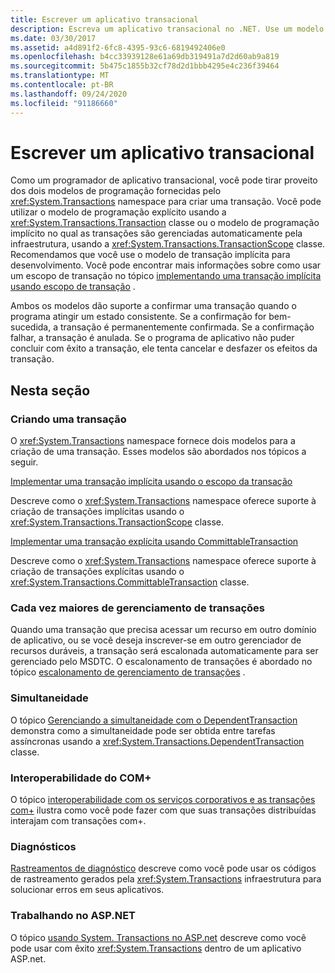 ```yaml
---
title: Escrever um aplicativo transacional
description: Escreva um aplicativo transacional no .NET. Use um modelo de programação explícito ou implícito com a classe Transaction ou a classe TransactionScope, respectivamente.
ms.date: 03/30/2017
ms.assetid: a4d891f2-6fc8-4395-93c6-6819492406e0
ms.openlocfilehash: b4cc33939128e61a69db319491a7d2d60ab9a819
ms.sourcegitcommit: 5b475c1855b32cf78d2d1bbb4295e4c236f39464
ms.translationtype: MT
ms.contentlocale: pt-BR
ms.lasthandoff: 09/24/2020
ms.locfileid: "91186660"
---
```

# <a name="writing-a-transactional-application"></a>Escrever um aplicativo transacional

Como um programador de aplicativo transacional, você pode tirar proveito dos dois modelos de programação fornecidas pelo <xref:System.Transactions> namespace para criar uma transação. Você pode utilizar o modelo de programação explícito usando a <xref:System.Transactions.Transaction> classe ou o modelo de programação implícito no qual as transações são gerenciadas automaticamente pela infraestrutura, usando a <xref:System.Transactions.TransactionScope> classe. Recomendamos que você use o modelo de transação implícita para desenvolvimento. Você pode encontrar mais informações sobre como usar um escopo de transação no tópico [implementando uma transação implícita usando escopo de transação](implementing-an-implicit-transaction-using-transaction-scope.md) .  
  
 Ambos os modelos dão suporte a confirmar uma transação quando o programa atingir um estado consistente. Se a confirmação for bem-sucedida, a transação é permanentemente confirmada. Se a confirmação falhar, a transação é anulada. Se o programa de aplicativo não puder concluir com êxito a transação, ele tenta cancelar e desfazer os efeitos da transação.  
  
## <a name="in-this-section"></a>Nesta seção  
  
### <a name="creating-a-transaction"></a>Criando uma transação  

 O <xref:System.Transactions> namespace fornece dois modelos para a criação de uma transação. Esses modelos são abordados nos tópicos a seguir.  
  
 [Implementar uma transação implícita usando o escopo da transação](implementing-an-implicit-transaction-using-transaction-scope.md)  
  
 Descreve como o <xref:System.Transactions> namespace oferece suporte à criação de transações implícitas usando o <xref:System.Transactions.TransactionScope> classe.  
  
 [Implementar uma transação explícita usando CommittableTransaction](implementing-an-explicit-transaction-using-committabletransaction.md)  
  
 Descreve como o <xref:System.Transactions> namespace oferece suporte à criação de transações explícitas usando o <xref:System.Transactions.CommittableTransaction> classe.  
  
### <a name="escalating-transaction-management"></a>Cada vez maiores de gerenciamento de transações  

 Quando uma transação que precisa acessar um recurso em outro domínio de aplicativo, ou se você deseja inscrever-se em outro gerenciador de recursos duráveis, a transação será escalonada automaticamente para ser gerenciado pelo MSDTC. O escalonamento de transações é abordado no tópico [escalonamento de gerenciamento de transações](transaction-management-escalation.md) .  
  
### <a name="concurrency"></a>Simultaneidade  

 O tópico [Gerenciando a simultaneidade com o DependentTransaction](managing-concurrency-with-dependenttransaction.md) demonstra como a simultaneidade pode ser obtida entre tarefas assíncronas usando a <xref:System.Transactions.DependentTransaction> classe.  
  
### <a name="com-interop"></a>Interoperabilidade do COM+  

 O tópico [interoperabilidade com os serviços corporativos e as transações com+](interoperability-with-enterprise-services-and-com-transactions.md) ilustra como você pode fazer com que suas transações distribuídas interajam com transações com+.  
  
### <a name="diagnostics"></a>Diagnósticos  

 [Rastreamentos de diagnóstico](diagnostic-traces.md) descreve como você pode usar os códigos de rastreamento gerados pela <xref:System.Transactions> infraestrutura para solucionar erros em seus aplicativos.  
  
### <a name="working-within-aspnet"></a>Trabalhando no ASP.NET  

 O tópico [usando System. Transactions no ASP.net](using-system-transactions-in-aspnet.md) descreve como você pode usar com êxito <xref:System.Transactions> dentro de um aplicativo ASP.net.
